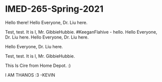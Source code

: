 # IMED-265-Spring-2021
Hello there!
Hello Everyone, Dr. Liu here.

Test, test. It is I, Mr. GibbieHubbie. 
#KeeganFlahive - hello.
Hello Everyone, Dr. Liu here.
Hello Everyone, Dr. Liu here.


Hello Everyone, Dr. Liu here.

Test, test. It is I, Mr. GibbieHubbie. 


This Is Cire from Home Depot. :)

I AM THANOS :3 -KEVIN
